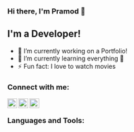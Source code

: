 ### Hi there, I'm Pramod 👋

## I'm a Developer!
- 🔭 I’m currently working on a Portfolio!
- 🌱 I’m currently learning everything 🤣
- ⚡ Fun fact: I love to watch movies

### Connect with me:

[<img align="left" alt="rjpramod | Twitter" width="22px" src="https://cdn.jsdelivr.net/npm/simple-icons@v3/icons/twitter.svg" />][twitter]
[<img align="left" alt="pramod-raje | LinkedIn" width="22px" src="https://cdn.jsdelivr.net/npm/simple-icons@v3/icons/linkedin.svg" />][linkedin]
[<img align="left" alt="pramod_raje | Instagram" width="22px" src="https://cdn.jsdelivr.net/npm/simple-icons@v3/icons/instagram.svg" />][Instagram]

<br />

### Languages and Tools:

[twitter]: https://twitter.com/rjpramod
[linkedin]: https://linkedin.com/in/pramod-raje
[instagram]: https://instagram.com/pramod_raje
